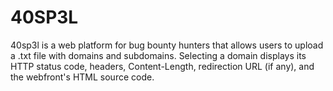 # 40SP3L

40sp3l is a web platform for bug bounty hunters that allows users to upload a .txt file with domains and subdomains. Selecting a domain displays its HTTP status code, headers, Content-Length, redirection URL (if any), and the webfront's HTML source code.
